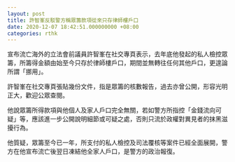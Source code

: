 ```yaml
---
layout: post
title: 許智峯反駁警方稱眾籌款項從來只存律師樓戶口
date: 2020-12-07 18:42:51.000000000 +08:00
categories: rthk
---
```


宣布流亡海外的立法會前議員許智峯在社交專頁表示，去年底他發起的私人檢控眾籌，所籌得金額由始至今只存於律師樓戶口，期間並無轉往任何其他戶口，更遑論所謂「挪用」。

許智峯在社交專頁張貼幾份文件，指是眾籌的核數報告，過去亦曾公開，形容光明正大，歡迎公眾查閱。

他說眾籌所得款項與他個人及家人戶口完全無關，若如警方所指控「金錢流向可疑」等，應該進一步公開說明細節或可疑之處，否則只流於政權對異見者的抹黑滋擾行為。

他質疑，眾籌至今已一年，所支付的私人檢控及司法覆核等案件已經全面展開，警方在他宣布流亡後翌日凍結他全家人戶口，是警方的政治報復。
